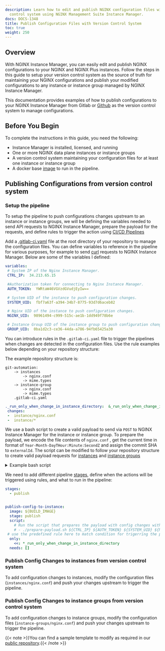 ```yaml
---
description: Learn how to edit and publish NGINX configuration files with a version
  control system using NGINX Management Suite Instance Manager.
docs: DOCS-1348
title: Publish Configuration Files with Version Control System
toc: true
weight: 250
---
```


## Overview

With NGINX Instance Manager, you can easily edit and publish NGINX configurations to your NGINX and NGINX Plus instances. Follow the steps in this guide to setup your version control system as the source of truth for maintaining your NGINX configurations and publish your modified configurations to any instance or instance group managed by NGINX Instance Manager.

This documentation provides examples of how to publish configurations to your NGINX Instance Manager from Gitlab or [Github](https://github.com/nginxinc/git-automation) as the version control system to manage configurations.

## Before You Begin

To complete the instructions in this guide, you need the following:

- Instance Manager is installed, licensed, and running
- One or more NGINX data plane instances or instance groups
- A version control system maintaining your configuration files for at least one instance or instance group
- A docker base [image](https://github.com/nginxinc/git-automation/blob/main/dockerfile) to run in the pipeline.

## Publishing Configurations from version control system

### Setup the pipeline

To setup the pipeline to push configurations changes upstream to an instance or instance groups, we will be defining the variables needed to send API requests to NGINX Instance Manager, prepare the payload for the requests, and define rules to trigger the action using [CI/CD Pipelines](https://docs.gitlab.com/ee/ci/pipelines/)

Add a [.gitlab-ci.yaml](https://docs.gitlab.com/ee/ci/yaml/)  file at the root directory of your repository to manage the configuration files. You can define variables to reference in the pipeline for various purposes, for example to send [curl](https://curl.se/) requests to NGINX Instance Manager.  Below are some of the variables I defined:

```yaml
variables:
 # System IP of the Nginx Instance Manager.
 CTRL_IP:  34.213.65.15

 #Authorization token for connecting to Nginx Instance Manager.
 AUTH_TOKEN:  YWRtaW46VGVzdGVudjEyIw==

 # System UID of the instance to push configuration changes.
 SYSTEM_UID:  fbf7a63f-a394-34b7-8775-93d7d6aceb82

 # Nginx UID of the instance to push configuration changes.
 NGINX_UID:  98961494-c999-515c-ae1b-1dd949f78b6e

 # Instance Group UID of the instance group to push configuration changes.
 GROUP_UID:  0ba1d2c3-ce36-44da-a786-94fb65425a30
```


You can introduce rules in the `.gitlab-ci.yaml` file to trigger the pipelines when changes are detected in the configuration files. Use the rule examples below depending on your repository structure:

The example repository structure is:

```none
git-automation:
	-> instances
		-> nginx.conf
		-> mime.types
	-> instance-group
		-> nginx.conf
		-> mime.types
	.gitlab-ci.yaml
```

```yaml
._run_only_when_change_in_instance_directory:  &_run_only_when_change_in_instance_directory
 changes:
 -  instance/nginx.conf
 -  instance/*
```

We use a bash script to create a valid payload to send via `POST` to NGINX Instance Manager for the instance or instance group. To prepare the payload, we encode the file contents of `nginx.conf` , get the current time in format of `Year-Month-DayTHour:Minute:SecondZ` and assign the commit SHA to `externalId`.
The script can be modified to follow your repository structure to create valid payload requests for [instances](https://github.com/nginxinc/git-automation/blob/main/prepare-payload.sh) and [instance groups](https://github.com/nginxinc/git-automation/blob/main/prepare-instGroup-payload.sh)

<details closed>
<summary><i class="fa-solid fa-file"></i> Example bash script </summary>

```shell
#!/bin/bash
set  -o  pipefail

DEFAULT_INSTANCE_CONFIG_FILE_PATH="./instance/nginx.conf"
DEFAULT_MIME_TYPES_FILE_PATH="./instance/mime.types"

print_help() {
	echo  "Script to publish a config to instance managed by NIM."
	printf  "\n"
	echo  "Usage: $0 CTRL_IP AUTH_TOKEN SYSTEM_UID NGINX_UID"
	echo  "param CTRL_IP: NIM Public IP"
	echo  "param AUTH_TOKEN: Base-64 encoded auth token"
	echo  "param SYSTEM_UID: UUID of system managed by NIM"
	echo  "param NGINX_UID: UUID of NGINX instance on the system"
}

######
# Create payload for instances
######
publish_config_to_instance() {
	local  ctrl_ip=$1
	local  auth_token=$2
	local  system_uid=$3
	local  nginx_uid=$4

    # add checks for variables needed
	if [ -z  "${ctrl_ip}" ]; then
	echo  " * variable CTRL_IP not set"
	exit  1
	fi

	if [ -z  "${auth_token}" ]; then
	echo  " * variable AUTH_TOKEN not set"
	exit  1
	fi

	if [ -z  "${system_uid}" ]; then
	echo  " * variable SYSTEM_UID not set"
	exit  1
	fi

	if [ -z  "${nginx_uid}" ]; then
	echo  " * variable NGINX_UID not set"
	exit  1
	fi

	if [ !  -f  "${DEFAULT_INSTANCE_CONFIG_FILE_PATH}" ]; then
	echo  "${DEFAULT_INSTANCE_CONFIG_FILE_PATH} file doesn't exist."
	exit  1
	fi

	if [ !  -f  "${DEFAULT_MIME_TYPES_FILE_PATH}" ]; then
	echo  "${DEFAULT_MIME_TYPES_FILE_PATH} file doesn't exist."
	exit  1
	fi

	if [ -z  "${CI_COMMIT_SHA}" ]; then
	echo  " * GIT environment variable CI_COMMIT_SHA not set"
	exit  1
	fi

	local  ic_base64
	local  mime_base64
	local  update_time
	local  version_hash="${CI_COMMIT_SHA}"
	local  payload


	ic_base64=$(base64  < "${DEFAULT_INSTANCE_CONFIG_FILE_PATH}" |  tr -d '\n')
	mime_base64=$(base64  < "${DEFAULT_MIME_TYPES_FILE_PATH}" |  tr -d '\n')
	update_time=$(date -u +"%Y-%m-%dT%H:%M:%SZ")

	payload=$(jq -n \
				--arg versionHash "${version_hash}" \
				--arg updateTime "${update_time}" \
				--arg config "${ic_base64}" \
				--arg mime "${mime_base64}" \
				'{
					"auxFiles": {
					"files": [],
					"rootDir": "/"
					},
					"configFiles": {
						"rootDir": "/etc/nginx",
						"files": [
							{
							"contents": $config,
							"name": "/etc/nginx/nginx.conf"
							},
							{
							"contents": $mime,
							"name": "/etc/nginx/mime.types"
							}
						]
					},
					"updateTime": $updateTime,
					"externalId": $versionHash,
					"externalIdType": "git"
				}'
	)

	echo  $payload
	echo  "################### Publish the config..."

	# want to do this in the pipeline after updating externalId and type
	echo  -e  "${payload}"  |  curl  -k  \
	-H  'Content-Type: application/json'  \
	-H  "Authorization: Bearer <access token>"  \
	--data-binary  @-  -X  POST  "https://$ctrl_ip/api/platform/v1/systems/$system_uid/instances/$nginx_uid/config"
}

#MAIN
if [[ $#  -lt  4 ]]; then
print_help
exit  1
fi

publish_config_to_instance  "$@"
```

</details>

We need to add different pipeline [stages](https://docs.gitlab.com/ee/ci/yaml/?query=stages#stages), define when the actions will be triggered using rules, and what to run in the pipeline:

```yaml
stages:
  - publish


publish-config-to-instance:
  image: ${BUILD_IMAGE}
  stage: publish
  script:
    # Run the script that prepares the payload with config changes with required variables
    # - ./prepare-payload.sh ${CTRL_IP} ${AUTH_TOKEN} ${SYSTEM_UID} ${NGINX_UID}
 # use the predefined rule here to match condition for trigerring the pipeline
  only:
    <<: *_run_only_when_change_in_instance_directory
  needs: []
```


### Publish Config Changes to instances from version control system

To add configuration changes to instances, modify the configuration files (`instances/nginx.conf`) and push your changes upstream to trigger the pipeline.

### Publish Config Changes to instance groups from version control system

To add configuration changes to instance groups, modify the configuration files (`instance-groups/nginx.conf`)  and push your changes upstream to trigger the pipeline.

{{< note >}}You can find a sample template to modify as required in our [public repository](https://github.com/nginxinc/git-automation/).{{< /note >}}
